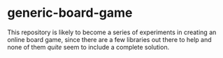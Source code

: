 # generic-board-game

This repository is likely to become a series of experiments in creating an online board game, since there are a few libraries out there to help and none of them *quite* seem to include a complete solution.
